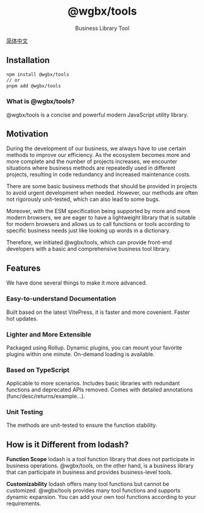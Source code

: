 <h1 align="center">@wgbx/tools</h1>
<p align="center">Business Library Tool</p>

[简体中文](./README.ZH.md)

## Installation

```bash
npm install @wgbx/tools
// or
pnpm add @wgbx/tools
```

### What is @wgbx/tools?

@wgbx/tools is a concise and powerful modern JavaScript utility library.

## Motivation

During the development of our business, we always have to use certain methods to improve our efficiency. As the ecosystem becomes more and more complete and the number of projects increases, we encounter situations where business methods are repeatedly used in different projects, resulting in code redundancy and increased maintenance costs.

There are some basic business methods that should be provided in projects to avoid urgent development when needed. However, our methods are often not rigorously unit-tested, which can also lead to some bugs.

Moreover, with the ESM specification being supported by more and more modern browsers, we are eager to have a lightweight library that is suitable for modern browsers and allows us to call functions or tools according to specific business needs just like looking up words in a dictionary.

Therefore, we initiated @wgbx/tools, which can provide front-end developers with a basic and comprehensive business tool library.

## Features

We have done several things to make it more advanced.

### Easy-to-understand Documentation

Built based on the latest VitePress, it is faster and more covenient.
Faster hot updates.

### Lighter and More Extensible

Packaged using Rollup.
Dynamic plugins, you can mount your favorite plugins within one minute.
On-demand loading is available.

### Based on TypeScript

Applicable to more scenarios.
Includes basic libraries with redundant functions and deprecated APIs removed.
Comes with detailed annotations (func/desc/returns/example...).

### Unit Testing

The methods are unit-tested to ensure the function stability.

## How is it Different from lodash?

**Function Scope**
lodash is a tool function library that does not participate in business operations. @wgbx/tools, on the other hand, is a business library that can participate in business and provides business-level tools.

**Customizability**
lodash offers many tool functions but cannot be customized. @wgbx/tools provides many tool functions and supports dynamic expansion. You can add your own tool functions according to your requirements.

